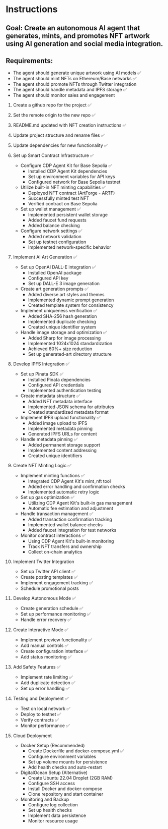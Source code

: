# Instructions

## Goal: Create an autonomous AI agent that generates, mints, and promotes NFT artwork using AI generation and social media integration.

## Requirements:

- The agent should generate unique artwork using AI models ✅
- The agent should mint NFTs on Ethereum/Base networks ✅
- The agent should promote NFTs through Twitter integration
- The agent should handle metadata and IPFS storage ✅
- The agent should monitor sales and engagement

1. Create a github repo for the project ✅ 
2. Set the remote origin to the new repo ✅ 
3. README.md updated with NFT creation instructions ✅ 
4. Update project structure and rename files ✅ 
5. Update dependencies for new functionality ✅ 

6. Set up Smart Contract Infrastructure ✅
    - Configure CDP Agent Kit for Base Sepolia ✅
      * Installed CDP Agent Kit dependencies
      * Set up environment variables for API keys
      * Configured network for Base Sepolia testnet
    - Utilize built-in NFT minting capabilities ✅
      * Deployed NFT contract (ArtForge - ARTF)
      * Successfully minted test NFT
      * Verified contract on Base Sepolia
    - Set up wallet management ✅
      * Implemented persistent wallet storage
      * Added faucet fund requests
      * Added balance checking
    - Configure network settings ✅
      * Added network validation
      * Set up testnet configuration
      * Implemented network-specific behavior

7. Implement AI Art Generation ✅
    - Set up OpenAI DALL-E integration ✅
      * Installed OpenAI package
      * Configured API key
      * Set up DALL-E 3 image generation
    - Create art generation prompts ✅
      * Added diverse art styles and themes
      * Implemented dynamic prompt generation
      * Created template system for consistency
    - Implement uniqueness verification ✅
      * Added SHA-256 hash generation
      * Implemented duplicate checking
      * Created unique identifier system
    - Handle image storage and optimization ✅
      * Added Sharp for image processing
      * Implemented 1024x1024 standardization
      * Achieved 60%+ size reduction
      * Set up generated-art directory structure

8. Develop IPFS Integration ✅
    - Set up Pinata SDK ✅
      * Installed Pinata dependencies
      * Configured API credentials
      * Implemented authentication testing
    - Create metadata structure ✅
      * Added NFT metadata interface
      * Implemented JSON schema for attributes
      * Created standardized metadata format
    - Implement IPFS upload functionality ✅
      * Added image upload to IPFS
      * Implemented metadata pinning
      * Generated IPFS URLs for content
    - Handle metadata pinning ✅
      * Added permanent storage support
      * Implemented content addressing
      * Created unique identifiers

9. Create NFT Minting Logic ✅
    - Implement minting functions ✅
      * Integrated CDP Agent Kit's mint_nft tool
      * Added error handling and confirmation checks
      * Implemented automatic retry logic
    - Set up gas optimization ✅
      * Utilizing CDP Agent Kit's built-in gas management
      * Automatic fee estimation and adjustment
    - Handle transaction management ✅
      * Added transaction confirmation tracking
      * Implemented wallet balance checks
      * Added faucet integration for test networks
    - Monitor contract interactions ✅
      * Using CDP Agent Kit's built-in monitoring
      * Track NFT transfers and ownership
      * Collect on-chain analytics

10. Implement Twitter Integration
    - Set up Twitter API client ✅
    - Create posting templates ✅
    - Implement engagement tracking ✅
    - Schedule promotional posts

11. Develop Autonomous Mode ✅
    - Create generation schedule ✅
    - Set up performance monitoring ✅
    - Handle error recovery ✅

12. Create Interactive Mode ✅
    - Implement preview functionality ✅
    - Add manual controls ✅
    - Create configuration interface ✅
    - Add status monitoring ✅

13. Add Safety Features ✅
    - Implement rate limiting ✅
    - Add duplicate detection ✅
    - Set up error handling ✅

14. Testing and Deployment ✅
    - Test on local network ✅
    - Deploy to testnet ✅
    - Verify contracts ✅
    - Monitor performance ✅

15. Cloud Deployment
    - Docker Setup (Recommended)
      * Create Dockerfile and docker-compose.yml ✅
      * Configure environment variables
      * Set up volume mounts for persistence
      * Add health checks and auto-restart
    - DigitalOcean Setup (Alternative)
      * Create Ubuntu 22.04 Droplet (2GB RAM)
      * Configure SSH access
      * Install Docker and docker-compose
      * Clone repository and start container
    - Monitoring and Backup
      * Configure log collection
      * Set up health checks
      * Implement data persistence
      * Monitor resource usage


